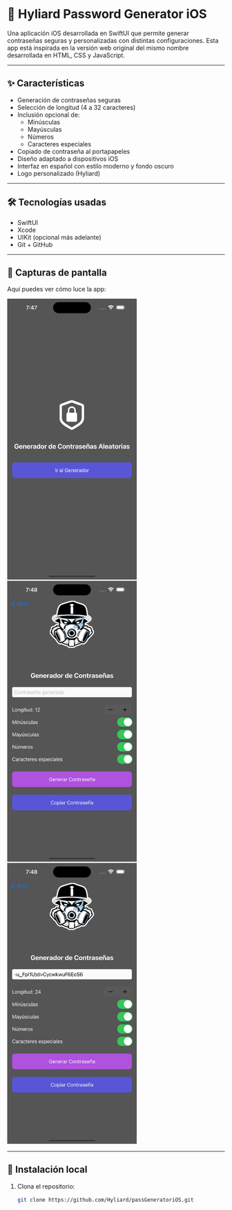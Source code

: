 # 🔐 Hyliard Password Generator iOS

Una aplicación iOS desarrollada en SwiftUI que permite generar contraseñas seguras y personalizadas con distintas configuraciones. Esta app está inspirada en la versión web original del mismo nombre desarrollada en HTML, CSS y JavaScript.

---

## ✨ Características

- Generación de contraseñas seguras
- Selección de longitud (4 a 32 caracteres)
- Inclusión opcional de:
  - Minúsculas
  - Mayúsculas
  - Números
  - Caracteres especiales
- Copiado de contraseña al portapapeles
- Diseño adaptado a dispositivos iOS
- Interfaz en español con estilo moderno y fondo oscuro
- Logo personalizado (Hyliard)

---

## 🛠 Tecnologías usadas

- SwiftUI
- Xcode
- UIKit (opcional más adelante)
- Git + GitHub

---

## 📱 Capturas de pantalla

Aquí puedes ver cómo luce la app:

<img src="screenshots/Simulator Screenshot - iPhone 15 Pro Max - 2025-05-21 at 19.47.58.png" width="300" />
<img src="screenshots/Simulator Screenshot - iPhone 15 Pro Max - 2025-05-21 at 19.48.02.png" width="300" />
<img src="screenshots/Simulator Screenshot - iPhone 15 Pro Max - 2025-05-21 at 19.48.08.png" width="300" />


---

## 🚀 Instalación local

1. Clona el repositorio:
   ```bash
   git clone https://github.com/Hyliard/passGeneratoriOS.git
